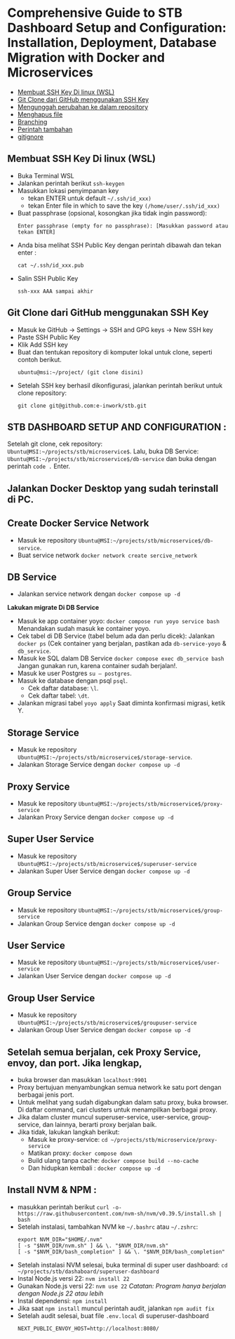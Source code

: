 # Comprehensive Guide to STB Dashboard Setup and Configuration: Installation, Deployment, Database Migration with Docker and Microservices

* [Membuat SSH Key Di linux (WSL)](https://github.com/e-inwork/stb/README#mengunduh-repository)
* [Git Clone dari GitHub menggunakan SSH Key](https://github.com/datascienceid/README#memperbarui-repository)
* [Mengunggah perubahan ke dalam repository](https://github.com/datascienceid/README#mengunggah-perubahan)
* [Menghapus file](https://github.com/datascienceid/README#menghapus-file)
* [Branching](https://github.com/datascienceid/README#branching)
* [Perintah tambahan](https://github.com/datascienceid/README#perintah-tambahan)
* [gitignore](https://github.com/datascienceid/README#gitignore)

## Membuat SSH Key Di linux (WSL)

* Buka Terminal WSL
* Jalankan perintah berikut ```ssh-keygen```
* Masukkan lokasi penyimpanan key
  - tekan ENTER untuk default ```~/.ssh/id_xxx)```
  - tekan Enter file in which to save the key ```(/home/user/.ssh/id_xxx)```
* Buat passphrase (opsional, kosongkan jika tidak ingin password):
   ```
   Enter passphrase (empty for no passphrase): [Masukkan password atau tekan ENTER]
   ```
* Anda bisa melihat SSH Public Key dengan perintah dibawah dan tekan enter :
   ```
   cat ~/.ssh/id_xxx.pub
   ```
* Salin SSH Public Key 
   ```
   ssh-xxx AAA sampai akhir
   ```

## Git Clone dari GitHub menggunakan SSH Key
* Masuk ke GitHub → Settings → SSH and GPG keys → New SSH key
* Paste SSH Public Key
* Klik Add SSH key
* Buat dan tentukan repository di komputer lokal untuk clone, seperti contoh berikut.
   ```
   ubuntu@msi:~/project/ (git clone disini)
   ```
* Setelah SSH key berhasil dikonfigurasi, jalankan perintah berikut untuk clone repository:
   ```
   git clone git@github.com:e-inwork/stb.git
   ```
   
## STB DASHBOARD SETUP AND CONFIGURATION : 
Setelah git clone, cek repository: ```Ubuntu@MSI:~/projects/stb/microservice$```. 
Lalu, buka DB Service: ```Ubuntu@MSI:~/projects/stb/microservice$/db-service```  dan buka dengan perintah ```code .``` Enter.

## Jalankan Docker Desktop yang sudah terinstall di PC.

## Create Docker Service Network
* Masuk ke repository ```Ubuntu@MSI:~/projects/stb/microservice$/db-service```.
* Buat service network ```docker network create sercive_network```

## DB Service
* Jalankan service network dengan ```docker compose up -d```
  
**Lakukan migrate Di DB Service**
* Masuk ke app container yoyo: ```docker compose run yoyo service bash``` Menandakan sudah masuk ke container yoyo.
* Cek tabel di DB Service (tabel belum ada dan perlu dicek):
  Jalankan ```docker ps```
  (Cek container yang berjalan, pastikan ada ```db-service-yoyo``` & ```db_service```.
* Masuk ke SQL dalam DB Service ```docker compose exec db_service bash``` Jangan gunakan run, karena container sudah berjalan!.
* Masuk ke user Postgres ```su – postgres```.
* Masuk ke database dengan psql ```psql```.
  - Cek daftar database: ```\l```.
  - Cek daftar tabel: ```\dt```.
* Jalankan migrasi tabel ```yoyo apply``` Saat diminta konfirmasi migrasi, ketik Y.

## Storage Service
* Masuk ke repository ```Ubuntu@MSI:~/projects/stb/microservice$/storage-service```.
* Jalankan Storage Service dengan ```docker compose up -d```

## Proxy Service
* Masuk ke repository ```Ubuntu@MSI:~/projects/stb/microservice$/proxy-service```
* Jalankan Proxy Service dengan ```docker compose up -d```

## Super User Service
* Masuk ke repository ```Ubuntu@MSI:~/projects/stb/microservice$/superuser-service```
* Jalankan Super User Service dengan ```docker compose up -d```

## Group Service
* Masuk ke repository ```Ubuntu@MSI:~/projects/stb/microservice$/group-service```
* Jalankan Group Service dengan ```docker compose up -d```

## User Service
* Masuk ke repository ```Ubuntu@MSI:~/projects/stb/microservice$/user-service```
* Jalankan User Service dengan ```docker compose up -d```

## Group User Service
* Masuk ke repository ```Ubuntu@MSI:~/projects/stb/microservice$/groupuser-service```
* Jalankan Group User Service dengan ```docker compose up -d```

## Setelah semua berjalan, cek Proxy Service, envoy, dan port. Jika lengkap, 
* buka browser dan masukkan ```localhost:9901```
* Proxy bertujuan menyambungkan semua network ke satu port dengan berbagai jenis port.
* Untuk melihat yang sudah digabungkan dalam satu proxy, buka browser. Di daftar command, cari clusters untuk menampilkan berbagai proxy.
* Jika dalam cluster muncul superuser-service, user-service, group-service, dan lainnya, berarti proxy berjalan baik.
* Jika tidak, lakukan langkah berikut:
  - Masuk ke proxy-service: ```cd ~/projects/stb/microservice/proxy-service```
  - Matikan proxy: ```docker compose down```
  - Build ulang tanpa cache: ```docker compose build --no-cache```
  - Dan hidupkan kembali : ```docker compose up -d```

## Install NVM & NPM :
* masukkan perintah berikut ```curl -o- https://raw.githubusercontent.com/nvm-sh/nvm/v0.39.5/install.sh | bash```
* Setelah instalasi, tambahkan NVM ke ```~/.bashrc``` atau ```~/.zshrc```:
  ```
  export NVM_DIR="$HOME/.nvm"
  [ -s "$NVM_DIR/nvm.sh" ] && \. "$NVM_DIR/nvm.sh"
  [ -s "$NVM_DIR/bash_completion" ] && \. "$NVM_DIR/bash_completion"
  ```
* Setelah instalasi NVM selesai, buka terminal di super user dashboard: ```cd ~/projects/stb/dashaboard/superuser-dashboard```
* Instal Node.js versi 22: ```nvm install 22```
* Gunakan Node.js versi 22: ```nvm use 22``` _Catatan: Program hanya berjalan dengan Node.js 22 atau lebih_
* Instal dependensi: ```npm install```
* Jika saat ```npm install``` muncul perintah audit, jalankan ```npm audit fix```
* Setelah audit selesai, buat file ```.env.local``` di superuser-dashboard
  ```
  NEXT_PUBLIC_ENVOY_HOST=http://localhost:8080/
  ```

